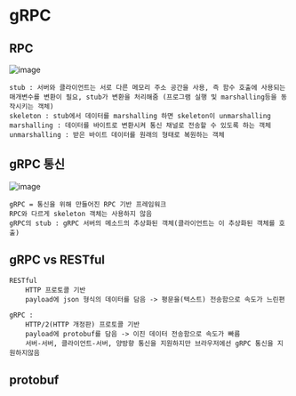 # gRPC

## RPC
![image](https://github.com/CW129/go_lang_study/assets/104714337/24cff63c-47f9-4764-a5e9-bed2fb91523e)
    
    stub : 서버와 클라이언트는 서로 다른 메모리 주소 공간을 사용, 즉 함수 호출에 사용되는 매개변수를 변환이 필요, stub가 변환을 처리해줌 (프로그램 실행 및 marshalling등을 동작시키는 객체)
    skeleton : stub에서 데이터를 marshalling 하면 skeleton이 unmarshalling
    marshalling : 데이터를 바이트로 변환시켜 통신 채널로 전송할 수 있도록 하는 객체
    unmarshalling : 받은 바이트 데이터를 원래의 형태로 복원하는 객체
    
## gRPC 통신
![image](https://github.com/CW129/go_lang_study/assets/104714337/7efb3ea3-55fc-4439-aaca-135788a13bd7)

    gRPC = 통신을 위해 만들어진 RPC 기반 프레임워크
    RPC와 다르게 skeleton 객체는 사용하지 않음
    gRPC의 stub : gRPC 서버의 메소드의 추상화된 객체(클라이언트는 이 추상화된 객체를 호출)
    
    

## gRPC vs RESTful
    RESTful
        HTTP 프로토콜 기반
        payload에 json 형식의 데이터를 담음 -> 평문을(텍스트) 전송함으로 속도가 느린편
        
    gRPC : 
        HTTP/2(HTTP 개정판) 프로토콜 기반
        payload에 protobuf를 담음 -> 이진 데이터 전송함으로 속도가 빠름
        서버-서버, 클라이언트-서버, 양방향 통신을 지원하지만 브라우저에선 gRPC 통신을 지원하지않음

## protobuf
